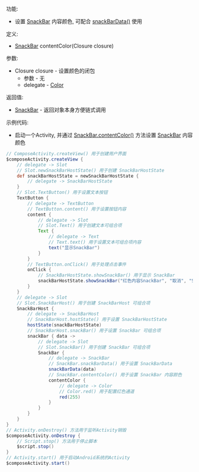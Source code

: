 功能:

+ 设置 [SnackBar](/API/UI/Compose/Widget/SnackBar/README.md) 内容颜色,
  可配合 [snackBarData()](/API/UI/Compose/Widget/SnackBar/README.md?id=snackBarData) 使用

定义:

+ [SnackBar](/API/UI/Compose/Widget/SnackBar/README.md) contentColor(Closure closure)

参数:

+ Closure closure - 设置颜色的闭包
    + 参数 - 无
    + delegate - [Color](/API/UI/Compose/Theme/Color/Color/README.md)

返回值:

+ [SnackBar](/API/UI/Compose/Widget/SnackBar/README.md) - 返回对象本身方便链式调用

示例代码:

+ 启动一个Activity, 并通过 [SnackBar.contentColor()](/API/UI/Compose/Widget/SnackBar/README.md?id=contentColor)
  方法设置 [SnackBar](/API/UI/Compose/Widget/SnackBar/README.md) 内容颜色

```groovy
// ComposeActivity.createView() 用于创建用户界面
$composeActivity.createView {
    // delegate -> Slot
    // Slot.newSnackBarHostState() 用于创建 SnackBarHostState
    def snackBarHostState = newSnackBarHostState {
        // delegate -> SnackBarHostState
    }
    // Slot.TextButton() 用于设置文本按钮
    TextButton {
        // delegate -> TextButton
        // TextButton.content() 用于设置按钮内容
        content {
            // delegate -> Slot
            // Slot.Text() 用于创建文本可组合项
            Text {
                // delegate -> Text
                // Text.text() 用于设置文本可组合项内容
                text("显示SnackBar")
            }
        }
        // TextButton.onClick() 用于处理点击事件
        onClick {
            // SnackBarHostState.showSnackBar() 用于显示 SnackBar
            snackBarHostState.showSnackBar("红色内容SnackBar", "取消", "Short")
        }
    }
    // delegate -> Slot
    // Slot.SnackBarHost() 用于创建 SnackBarHost 可组合项
    SnackBarHost {
        // delegate -> SnackBarHost
        // SnackBarHost.hostState() 用于设置 SnackBarHostState
        hostState(snackBarHostState)
        // SnackBarHost.snackBar() 用于设置 SnackBar 可组合项
        snackBar { data ->
            // delegate -> Slot
            // Slot.SnackBar() 用于创建 SnackBar 可组合项
            SnackBar {
                // delegate -> SnackBar
                // SnackBar.snackBarData() 用于设置 SnackBarData
                snackBarData(data)
                // SnackBar.contentColor() 用于设置 SnackBar 内容颜色
                contentColor {
                    // delegate -> Color
                    // Color.red() 用于配置红色通道
                    red(255)
                }
            }
        }
    }
}
// Activity.onDestroy() 方法用于监听Activity销毁
$composeActivity.onDestroy {
    // Script.stop() 方法用于停止脚本
    $script.stop()
}
// Activity.start() 用于启动Android系统的Activity
$composeActivity.start()
```